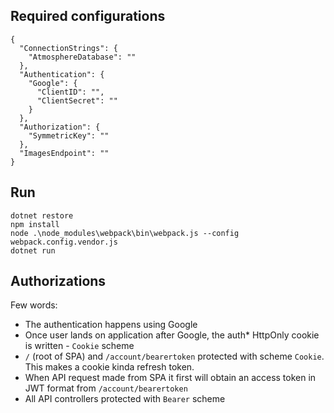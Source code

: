 
## Required configurations

```
{
  "ConnectionStrings": {
    "AtmosphereDatabase": ""
  },
  "Authentication": {
    "Google": {
      "ClientID": "",
      "ClientSecret": ""
    }
  },
  "Authorization": {
    "SymmetricKey": ""
  },
  "ImagesEndpoint": ""
}
```

## Run

```
dotnet restore
npm install
node .\node_modules\webpack\bin\webpack.js --config webpack.config.vendor.js
dotnet run
```

## Authorizations 

Few words:
* The authentication happens using Google
* Once user lands on application after Google, the auth* HttpOnly cookie is written - `Cookie` scheme
* `/` (root of SPA) and `/account/bearertoken` protected with scheme `Cookie`. This makes a cookie kinda refresh token.
* When API request made from SPA it first will obtain an access token in JWT format from `/account/bearertoken`
* All API controllers protected with `Bearer` scheme
